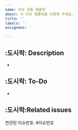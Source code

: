```yaml
---
name: 이슈 공통 템플릿
about: 이 이슈 템플릿을 이용해 주세요.
title: ''
labels: ''
assignees: ''

---
```


## :도시락: Description
-
## :도시락: To-Do
-
## :도시락:Related issues
연관된 이슈번호: #이슈번호
